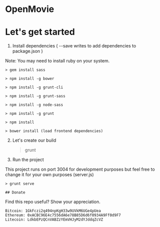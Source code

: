 # OpenMovie

# Let's get started

1. Install dependencies ( --save writes to add dependencies to package.json )

Note: You may need to install ruby on your system.

    > gem install sass

    > npm install -g bower

    > npm install -g grunt-cli

    > npm install -g grunt-sass

    > npm install -g node-sass

    > npm install -g grunt

    > npm install

    > bower install (load frontend dependencies)

2. Let's create our build

    > grunt

3. Run the project

This project runs on port 3004 for development purposes but feel free to change it for your own purposes (server.js)

    > grunt serve
    
    ## Donate

Find this repo useful? Show your appreciation.

```
Bitcoin: 1GkFczi2q494npKgH33w9UVkM6UGe4pUea
Ethereum: 0xACBC96E4c7556dA6e78B85D6d6f0934A9Ff0d9F7
Litecoin: LdkbEPzQCnVABZzYEmVHJyM2dYJddqZcVZ
```
